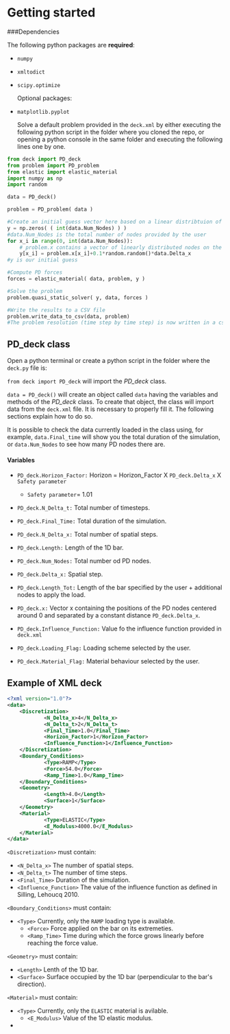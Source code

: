 # Getting started

###Dependencies

   The following python packages are **required**:
* `numpy`
* `xmltodict`
* `scipy.optimize`

   Optional packages:
* `matplotlib.pyplot`

   Solve a default problem provided in the `deck.xml` by either executing the following python script in the folder where you cloned the repo, or opening a python console in the same folder and executing the following lines one by one.

```python
from deck import PD_deck
from problem import PD_problem
from elastic import elastic_material
import numpy as np
import random

data = PD_deck()

problem = PD_problem( data )

#Create an initial guess vector here based on a linear distribtuion of the nodes, disturbed by a small random coefficient
y = np.zeros( ( int(data.Num_Nodes) ) )
#data.Num_Nodes is the total number of nodes provided by the user
for x_i in range(0, int(data.Num_Nodes)):
    # problem.x contains a vector of linearly distributed nodes on the bar
    y[x_i] = problem.x[x_i]+0.1*random.random()*data.Delta_x
#y is our initial guess

#Compute PD forces
forces = elastic_material( data, problem, y )

#Solve the problem
problem.quasi_static_solver( y, data, forces )

#Write the results to a CSV file
problem.write_data_to_csv(data, problem)
#The problem resolution (time step by time step) is now written in a csv file called data_csv in the current folder

```


## PD_deck class

Open a python terminal or create a python script in the folder where the `deck.py` file is:

`from deck import PD_deck` will import the *PD_deck* class.

`data = PD_deck()` will create an object called `data` having the variables and methods of the *PD_deck* class. To create that object, the class will import data from the `deck.xml` file. It is necessary to properly fill it. The following sections explain how to do so.

It is possible to check the data currently loaded in the class using, for example, `data.Final_time` will show you the total duration of the simulation, or `data.Num_Nodes` to see how many PD nodes there are.

#### Variables

* `PD_deck.Horizon_Factor:` Horizon = Horizon\_Factor X `PD_deck.Delta_x` X `Safety parameter`

    * `Safety parameter`= 1.01


* `PD_deck.N_Delta_t:` Total number of timesteps.

* `PD_deck.Final_Time:` Total duration of the simulation.

* `PD_deck.N_Delta_x:` Total number of spatial steps.

* `PD_deck.Length:` Length of the 1D bar.

* `PD_deck.Num_Nodes:` Total number od PD nodes.

* `PD_deck.Delta_x:` Spatial step.

* `PD_deck.Length_Tot:` Length of the bar specified by the user + additional nodes to apply the load.

* `PD_deck.x:` Vector x containing the positions of the PD nodes centered around 0 and separated by a constant distance `PD_deck.Delta_x`.

* `PD_deck.Influence_Function:` Value fo the influence function provided in `deck.xml`

* `PD_deck.Loading_Flag:` Loading scheme selected by the user.

* `PD_deck.Material_Flag:` Material behaviour selected by the user.

## Example of XML deck

```XML
<?xml version="1.0"?>
<data>
	<Discretization>
			<N_Delta_x>4</N_Delta_x>
			<N_Delta_t>2</N_Delta_t>
			<Final_Time>1.0</Final_Time>
			<Horizon_Factor>1</Horizon_Factor>
			<Influence_Function>1</Influence_Function>
	</Discretization>
	<Boundary_Conditions>
	        <Type>RAMP</Type>
			<Force>54.0</Force>
			<Ramp_Time>1.0</Ramp_Time>
	</Boundary_Conditions>
	<Geometry>
			<Length>4.0</Length>
			<Surface>1</Surface>
	</Geometry>
	<Material>
	        <Type>ELASTIC</Type>
			<E_Modulus>4000.0</E_Modulus>
	</Material>
</data>
```

`<Discretization>` must contain:

* `<N_Delta_x>` The number of spatial steps.
* `<N_Delta_t>` The number of time steps.
* `<Final_Time>` Duration of the simulation.
* `<Influence_Function>` The value of the influence function as defined in Silling, Lehoucq 2010.

`<Boundary_Conditions>` must contain:

* `<Type>` Currently, only the `RAMP` loading type is available.
    * `<Force>` Force applied on the bar on its extremeties.
    * `<Ramp_Time>` Time during which the force grows linearly before reaching the force value.

`<Geometry>` must contain:

* `<Length>` Lenth of the 1D bar.
* `<Surface>` Surface occupied by the 1D bar (perpendicular to the bar's direction).

`<Material>` must contain:

* `<Type>` Currently, only the `ELASTIC` material is avilable.
    * `<E_Modulus>` Value of the 1D elastic modulus.
*
